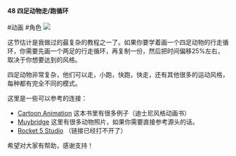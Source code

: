 #### 48  四足动物走/跑循环
#动画 #角色 
![](assets/tutorials/t48/quadruped-walk.gif)

  这节估计是我做过的最复杂的教程之一了。如果你要学着画一个四足动物的行走循环，你需要先画一个两足的行走循环，再复制一份，然后把时间偏移25%左右，取决于你想要达到的风格。

  四足动物非常复杂，他们可以走，小跑，快跑，快走，还有其他很多的运动风格，每种都有完全不同的模式。

  这里是一些可以参考的连接：
 - [Cartoon Animation](https://www.amazon.com/Cartoon-Animation-Collectors-Preston-Blair/dp/1560100842/) 
 这本书里有很多例子（迪士尼风格动画书）
 - [Muybridge](https://www.amazon.com/Cartoon-Animation-Collectors-Preston-Blair/dp/1560100842/)
 这里有很多动物照片，如果你需要直接参考源头的话。
 - [Rocket 5 Studio](http://www.rocket5studios.com/tutorials/approaches-to-animating-quadrupeds-the-walk-cycles/)
（链接已经打不开了）
 
  希望对大家有帮助，感谢支持！